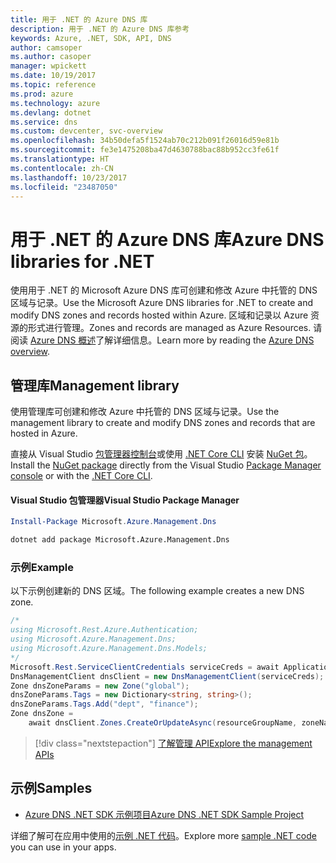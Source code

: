 ```yaml
---
title: 用于 .NET 的 Azure DNS 库
description: 用于 .NET 的 Azure DNS 库参考
keywords: Azure, .NET, SDK, API, DNS
author: camsoper
ms.author: casoper
manager: wpickett
ms.date: 10/19/2017
ms.topic: reference
ms.prod: azure
ms.technology: azure
ms.devlang: dotnet
ms.service: dns
ms.custom: devcenter, svc-overview
ms.openlocfilehash: 34b50defa5f1524ab70c212b091f26016d59e81b
ms.sourcegitcommit: fe3e1475208ba47d4630788bac88b952cc3fe61f
ms.translationtype: HT
ms.contentlocale: zh-CN
ms.lasthandoff: 10/23/2017
ms.locfileid: "23487050"
---
```

# <a name="azure-dns-libraries-for-net"></a><span data-ttu-id="81621-104">用于 .NET 的 Azure DNS 库</span><span class="sxs-lookup"><span data-stu-id="81621-104">Azure DNS libraries for .NET</span></span>

<span data-ttu-id="81621-105">使用用于 .NET 的 Microsoft Azure DNS 库可创建和修改 Azure 中托管的 DNS 区域与记录。</span><span class="sxs-lookup"><span data-stu-id="81621-105">Use the Microsoft Azure DNS libraries for .NET to create and modify DNS zones and records hosted within Azure.</span></span> <span data-ttu-id="81621-106">区域和记录以 Azure 资源的形式进行管理。</span><span class="sxs-lookup"><span data-stu-id="81621-106">Zones and records are managed as Azure Resources.</span></span> <span data-ttu-id="81621-107">请阅读 [Azure DNS 概述](/azure/dns/dns-overview)了解详细信息。</span><span class="sxs-lookup"><span data-stu-id="81621-107">Learn more by reading the [Azure DNS overview](/azure/dns/dns-overview).</span></span>

## <a name="management-library"></a><span data-ttu-id="81621-108">管理库</span><span class="sxs-lookup"><span data-stu-id="81621-108">Management library</span></span>

<span data-ttu-id="81621-109">使用管理库可创建和修改 Azure 中托管的 DNS 区域与记录。</span><span class="sxs-lookup"><span data-stu-id="81621-109">Use the management library to create and modify DNS zones and records that are hosted in Azure.</span></span>

<span data-ttu-id="81621-110">直接从 Visual Studio [包管理器控制台][PackageManager]或使用 [.NET Core CLI][DotNetCLI] 安装 [NuGet 包](https://www.nuget.org/packages/Microsoft.Azure.Management.Dns)。</span><span class="sxs-lookup"><span data-stu-id="81621-110">Install the [NuGet package](https://www.nuget.org/packages/Microsoft.Azure.Management.Dns) directly from the Visual Studio [Package Manager console][PackageManager] or with the [.NET Core CLI][DotNetCLI].</span></span>

#### <a name="visual-studio-package-manager"></a><span data-ttu-id="81621-111">Visual Studio 包管理器</span><span class="sxs-lookup"><span data-stu-id="81621-111">Visual Studio Package Manager</span></span>

```powershell
Install-Package Microsoft.Azure.Management.Dns
```

```bash
dotnet add package Microsoft.Azure.Management.Dns
```

### <a name="example"></a><span data-ttu-id="81621-112">示例</span><span class="sxs-lookup"><span data-stu-id="81621-112">Example</span></span>

<span data-ttu-id="81621-113">以下示例创建新的 DNS 区域。</span><span class="sxs-lookup"><span data-stu-id="81621-113">The following example creates a new DNS zone.</span></span>

```csharp
/*
using Microsoft.Rest.Azure.Authentication;
using Microsoft.Azure.Management.Dns;
using Microsoft.Azure.Management.Dns.Models;
*/
Microsoft.Rest.ServiceClientCredentials serviceCreds = await ApplicationTokenProvider.LoginSilentAsync(tenantId, clientId, secret);
DnsManagementClient dnsClient = new DnsManagementClient(serviceCreds);            
Zone dnsZoneParams = new Zone("global");
dnsZoneParams.Tags = new Dictionary<string, string>();
dnsZoneParams.Tags.Add("dept", "finance");
Zone dnsZone =
    await dnsClient.Zones.CreateOrUpdateAsync(resourceGroupName, zoneName, dnsZoneParams, null, "*");
```

> [!div class="nextstepaction"]
> [<span data-ttu-id="81621-114">了解管理 API</span><span class="sxs-lookup"><span data-stu-id="81621-114">Explore the management APIs</span></span>](/dotnet/api/overview/azure/dns/management)

## <a name="samples"></a><span data-ttu-id="81621-115">示例</span><span class="sxs-lookup"><span data-stu-id="81621-115">Samples</span></span>

* [<span data-ttu-id="81621-116">Azure DNS .NET SDK 示例项目</span><span class="sxs-lookup"><span data-stu-id="81621-116">Azure DNS .NET SDK Sample Project</span></span>](https://www.microsoft.com/download/details.aspx?id=47268)

<span data-ttu-id="81621-117">详细了解可在应用中使用的[示例 .NET 代码](https://azure.microsoft.com/resources/samples/?platform=dotnet)。</span><span class="sxs-lookup"><span data-stu-id="81621-117">Explore more [sample .NET code](https://azure.microsoft.com/resources/samples/?platform=dotnet) you can use in your apps.</span></span>

[PackageManager]: https://docs.microsoft.com/nuget/tools/package-manager-console
[DotNetCLI]: https://docs.microsoft.com/dotnet/core/tools/dotnet-add-package
